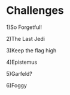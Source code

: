 # Challenges

1)So Forgetful!

2)The Last Jedi

3)Keep the flag high

4)Epistemus

5)Garfeld?

6)Foggy
